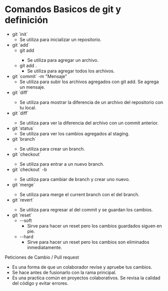 # Comandos Basicos de git y definición

- git ´init´ 
	- Se utiliza para inicializar un repositorio.
- git ´add´
	- git add <archivo>
		- Se utiliza para agregar un archivo.
	- git add .
		- Se utiliza para agregar todos los archivos.
- git ´commit´ -m "Mensaje"
	- Se utiliza para subir los archivos agregados con git add. Se agrega un mensaje.
- git ´diff´ <archivo>
	- Se utiliza para mostrar la diferencia de un archivo del repositorio con tu local.
- git ´diff´ <hash><archivo>
	- Se utiliza para ver la diferencia del archivo con un commit anterior.
- git ´status´	
	- Se utiliza para ver los cambios agregados al staging.
- git ´branch´ <Nombre>
	- Se utiliza para crear un branch.
- git ´checkout´ <Nombre>
	- Se utiliza para entrar a un nuevo branch.
- git ´checkout´ -b <Nombre>
	- Se utiliza para cambiar de branch y crear uno nuevo.
- git ´merge´ <Nombre>
	- Se utiliza para merge el current branch con el <Nombre> del branch.
- git ´revert´ <ID>
	- Se utiliza para regresar al <id> del commit y se guardan los cambios.
- git ´reset´
	- --soft 
		- Sirve para hacer un reset pero los cambios guardados siguen en pie.
	- --hard
		- Sirve para hacer un reset pero los cambios son eliminados inmediatamente. 


Peticiones de Cambio / Pull request
- Es una forma de que un colaborador revise y apruebe tus cambios. 
- Se hace antes de fusionarlo con la rama principal.
- Es una practica común en proyectos colaborativos. Se revisa la calidad del código y evitar errores.


